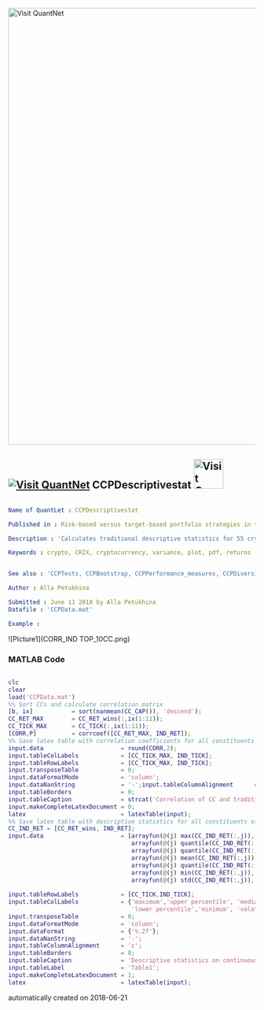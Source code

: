 [<img src="https://github.com/QuantLet/Styleguide-and-FAQ/blob/master/pictures/banner.png" width="888" alt="Visit QuantNet">](http://quantlet.de/)

## [<img src="https://github.com/QuantLet/Styleguide-and-FAQ/blob/master/pictures/qloqo.png" alt="Visit QuantNet">](http://quantlet.de/) **CCPDescriptivestat** [<img src="https://github.com/QuantLet/Styleguide-and-FAQ/blob/master/pictures/QN2.png" width="60" alt="Visit QuantNet 2.0">](http://quantlet.de/)

```yaml

Name of QuantLet : CCPDescriptivestat

Published in : Risk-based versus target-based portfolio strategies in the cryptocurrency market

Description : 'Calculates traditional descriptive statistics for 55 cryptocurrencies and traditional assets and correlation matrix'

Keywords : crypto, CRIX, cryptocurrency, variance, plot, pdf, returns


See also : 'CCPTests, CCPBootstrap, CCPPerformance_measures, CCPDiversification_measures'

Author : Alla Petukhina

Submitted : June 11 2018 by Alla Petukhina
Datafile : 'CCPData.mat'

Example : 
```

![Picture1](CORR_IND TOP_10CC.png)

### MATLAB Code
```matlab

clc
clear
load('CCPData.mat')
%% Sort CCs and calculate correlation matrix
[b, ix]           = sort(nanmean(CC_CAP()), 'descend');
CC_RET_MAX        = CC_RET_wins(:,ix(1:11));
CC_TICK_MAX       = CC_TICK(:,ix(1:11));
[CORR,P]          = corrcoef([CC_RET_MAX, IND_RET]);
%% Save latex table with correlation coefficients for all constituents of the investment universe
input.data                      = round(CORR,2);
input.tableColLabels            = [CC_TICK_MAX, IND_TICK];
input.tableRowLabels            = [CC_TICK_MAX, IND_TICK];
input.transposeTable            = 0;
input.dataFormatMode            = 'column'; 
input.dataNanString             = '-';input.tableColumnAlignment      = 'r';
input.tableBorders              = 0;
input.tableCaption              = strcat('Correlation of CC and traditional assets');
input.makeCompleteLatexDocument = 0;
latex                           = latexTable(input);
%% Save latex table with descriptive statistics for all constituents of the investment universe
CC_IND_RET = [CC_RET_wins, IND_RET];
input.data                      = [arrayfun(@(j) max(CC_IND_RET(:,j)), 1:size(CC_IND_RET,2));
                                   arrayfun(@(j) quantile(CC_IND_RET(:,j), 0.9), 1:size(CC_IND_RET,2));
                                   arrayfun(@(j) quantile(CC_IND_RET(:,j), 0.5), 1:size(CC_IND_RET,2));
                                   arrayfun(@(j) mean(CC_IND_RET(:,j)), 1:size(CC_IND_RET,2));
                                   arrayfun(@(j) quantile(CC_IND_RET(:,j), 0.1), 1:size(CC_IND_RET,2));
                                   arrayfun(@(j) min(CC_IND_RET(:,j)), 1:size(CC_IND_RET,2));
                                   arrayfun(@(j) std(CC_IND_RET(:,j)), 1:size(CC_IND_RET,2))]';
                               
input.tableRowLabels            = [CC_TICK,IND_TICK];
input.tableColLabels            = {'maximum','upper percentile', 'median', 'mean',...
                                   'lower percentile','minimum', 'volatility'};
input.transposeTable            = 0;
input.dataFormatMode            = 'column'; 
input.dataFormat                = {'%.2f'};
input.dataNanString             = '-';
input.tableColumnAlignment      = 'c';
input.tableBorders              = 0;
input.tableCaption              = 'Descriptive statistics on continuously compounded monthly returns returns of satllites mutual funds';
input.tableLabel                = 'Table1';
input.makeCompleteLatexDocument = 1;
latex                           = latexTable(input);
```

automatically created on 2018-06-21
